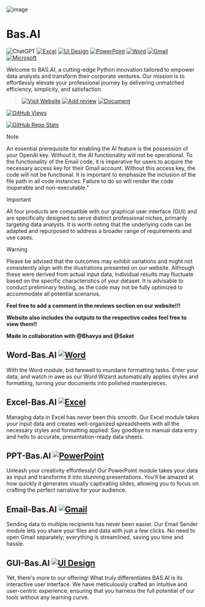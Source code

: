 ![image](https://github.com/d4r534/Bas.AI/assets/110873154/2cec47c5-7b09-410b-a71f-88d82058b1e2)

# Bas.AI
![ChatGPT](https://img.shields.io/badge/ChatGPT-74aa9c?style=for-the-badge&logo=openai&logoColor=black)
[![Excel](https://img.shields.io/badge/Excel-008000?style=for-the-badge&logo=microsoft-excel&logoColor=white)](https://your-link-here)
[![UI Design](https://img.shields.io/badge/UI%20Design-EAA52C?style=for-the-badge&labelColor=purple)](https://your-ui-design-link-here)
[![PowerPoint](https://img.shields.io/badge/PowerPoint-FF4F28?style=for-the-badge&logo=microsoft-powerpoint&logoColor=white)](https://your-link-here)
[![Word](https://img.shields.io/badge/Word-2B579A?style=for-the-badge&logo=microsoft-word&logoColor=white)](https://your-link-here)
[![Gmail](https://img.shields.io/badge/Gmail-D14836?style=for-the-badge&logo=gmail&logoColor=white)](https://your-link-here)
[![Microsoft](https://img.shields.io/badge/Microsoft-0078D4?style=for-the-badge&logo=microsoft&logoColor=white)](https://your-link-here)

Welcome to BAS.AI, a cutting-edge Python innovation tailored to empower data analysts and transform their corporate ventures. 
Our mission is to effortlessly elevate your professional journey by delivering unmatched efficiency, simplicity, and satisfaction. 

> [![Visit Website](https://img.shields.io/badge/Visit%20Website-Click%20Here-black?style=for-the-badge)](https://basaitech.wixsite.com/bas-ai)
> [![Add review](https://img.shields.io/badge/Add%20Review-Click%20Here-black?style=for-the-badge)](https://basaitech.wixsite.com/bas-ai/reviews)
> [![Document](https://img.shields.io/badge/EBOOK%20-Read%20Here-black?style=for-the-badge)](https://www.linkedin.com/in/atharvremeshanbasai/overlay/experience/2231640694/multiple-media-viewer?profileId=ACoAAEXGU8EB8oFFICKQPefOt-Y8vWJrYjmuwKA&treasuryMediaId=1635548215613&type=DOCUMENT&lipi=urn%3Ali%3Apage%3Ad_flagship3_profile_view_base%3BV5p1rFbpTgmRPs%2BEGQk5%2BA%3D%3D)


[![GitHub Views](https://komarev.com/ghpvc/?username=d4r534&label=Views)](https://github.com/d4r534/Bas.AI)

[![GitHub Repo Stats](https://github-readme-stats.vercel.app/api/pin/?username=d4r534&repo=Bas.AI&bg_color=000000&title_color=ffffff&text_color=ffffff&icon_color=000000)](https://github.com/d4r534/Bas.AI)

> [!NOTE]
> An essential prerequisite for enabling the AI feature is the possession of your OpenAI key. Without it, the AI functionality will not be operational.
> To the functionality of the Email code, it is imperative for users to acquire the necessary access key for their Gmail account. Without this access key, the code will not be functional.
> It is important to emphasize the inclusion of the file path in all code instances. Failure to do so will render the code inoperable and non-executable."

> [!IMPORTANT]
> All four products are compatible with our graphical user interface (GUI) and are specifically designed to serve distinct professional niches, primarily targeting data analysts. It is worth noting that the underlying code can be adapted and repurposed to address a broader range of requirements and use cases.

> [!WARNING]
> Please be advised that the outcomes may exhibit variations and might not consistently align with the illustrations presented on our website. Although these were derived from actual input data, individual results may fluctuate based on the specific characteristics of your dataset. It is advisable to conduct preliminary testing, as the code may not be fully optimized to accommodate all potential scenarios.

**Feel free to add a comment in the reviews section on our website!!!**

**Website also includes the outputs to the respective codes feel free to view them!!**

**Made in collaboration with @Bhavya and @Saket**

## Word-Bas.AI [![Word](https://img.shields.io/badge/Word-2B579A?style=for-the-badge&logo=microsoft-word&logoColor=white)](https://your-link-here)
With the Word module, bid farewell to mundane formatting tasks. Enter your data, and watch in awe as our Word Wizard automatically applies styles and formatting, turning your documents into polished masterpieces.

## Excel-Bas.AI [![Excel](https://img.shields.io/badge/Excel-008000?style=for-the-badge&logo=microsoft-excel&logoColor=white)](https://your-link-here)
Managing data in Excel has never been this smooth. Our Excel module takes your input data and creates well-organized spreadsheets with all the necessary styles and formatting applied. Say goodbye to manual data entry and hello to accurate, presentation-ready data sheets.

## PPT-Bas.AI [![PowerPoint](https://img.shields.io/badge/PowerPoint-FF4F28?style=for-the-badge&logo=microsoft-powerpoint&logoColor=white)](https://your-link-here)
Unleash your creativity effortlessly! Our PowerPoint module takes your data as input and transforms it into stunning presentations. You'll be amazed at how quickly it generates visually captivating slides, allowing you to focus on crafting the perfect narrative for your audience.

## Email-Bas.AI [![Gmail](https://img.shields.io/badge/Gmail-D14836?style=for-the-badge&logo=gmail&logoColor=white)](https://your-link-here)
Sending data to multiple recipients has never been easier. Our Email Sender module lets you share your files and data with just a few clicks. No need to open Gmail separately; everything is streamlined, saving you time and hassle.

## GUI-Bas.AI [![UI Design](https://img.shields.io/badge/UI%20Design-EAA52C?style=for-the-badge&labelColor=purple)](https://your-ui-design-link-here)
Yet, there's more to our offering! What truly differentiates BAS.AI is its interactive user interface. We have meticulously crafted an intuitive and user-centric experience, ensuring that you harness the full potential of our tools without any learning curve.
